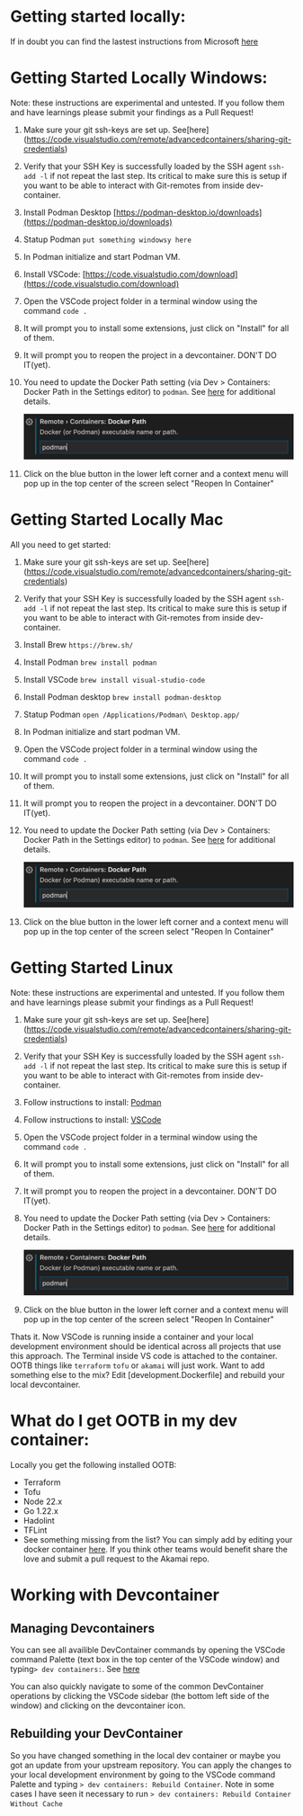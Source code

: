 # Getting started locally:
If in doubt you can find the lastest instructions from Microsoft [here](https://code.visualstudio.com/docs/devcontainers/containers)


# Getting Started Locally Windows:
Note: these instructions are experimental and untested.  If you follow them and have learnings please submit your findings as a Pull Request!
1. Make sure your git ssh-keys are set up.  See[here] (https://code.visualstudio.com/remote/advancedcontainers/sharing-git-credentials)
1. Verify that your SSH Key is successfully loaded by the SSH agent `ssh-add -l` if not repeat the last step.  Its critical to make sure this is setup if you want to be able to interact with Git-remotes from inside dev-container.
1. Install Podman Desktop [https://podman-desktop.io/downloads](https://podman-desktop.io/downloads)
1. Statup Podman `put something windowsy here`
1. In Podman initialize and start Podman VM.
1. Install VSCode: [https://code.visualstudio.com/download](https://code.visualstudio.com/download)
1. Open the VSCode project folder in a terminal window using the command `code .`
1. It will prompt you to install some extensions, just click on "Install" for all of them.
1. It will prompt you to reopen the project in a devcontainer.  DON'T DO IT(yet). 
1. You need to update the Docker Path setting (via Dev > Containers: Docker Path in the Settings editor) to `podman`. 
See [here](https://code.visualstudio.com/remote/advancedcontainers/docker-options) for additional details.

   ![VSCode Docker Path Settings](docker-path-setting.png  "VSCode Docker Path Settings")
1. Click on the blue button in the lower left corner and a context menu will pop up in the top center of the screen select "Reopen In Container"

# Getting Started Locally Mac
All you need to get started:
1. Make sure your git ssh-keys are set up.  See[here] (https://code.visualstudio.com/remote/advancedcontainers/sharing-git-credentials)
1. Verify that your SSH Key is successfully loaded by the SSH agent `ssh-add -l` if not repeat the last step.  Its critical to make sure this is setup if you want to be able to interact with Git-remotes from inside dev-container.
1. Install Brew `https://brew.sh/`
1. Install Podman  `brew install podman`
1. Install VSCode `brew install visual-studio-code`
1. Install Podman desktop  `brew install podman-desktop`
1. Statup Podman `open /Applications/Podman\ Desktop.app/`
1. In Podman initialize and start podman VM.
1. Open the VSCode project folder in a terminal window using the command `code .`
1. It will prompt you to install some extensions, just click on "Install" for all of them.
1. It will prompt you to reopen the project in a devcontainer.  DON'T DO IT(yet). 
1. You need to update the Docker Path setting (via Dev > Containers: Docker Path in the Settings editor) to `podman`. 
See [here](https://code.visualstudio.com/remote/advancedcontainers/docker-options) for additional details.

   ![VSCode Docker Path Settings](docker-path-setting.png  "VSCode Docker Path Settings")
1. Click on the blue button in the lower left corner and a context menu will pop up in the top center of the screen select "Reopen In Container"
# Getting Started Linux
Note: these instructions are experimental and untested.  If you follow them and have learnings please submit your findings as a Pull Request!
1. Make sure your git ssh-keys are set up.  See[here] (https://code.visualstudio.com/remote/advancedcontainers/sharing-git-credentials)
1. Verify that your SSH Key is successfully loaded by the SSH agent `ssh-add -l` if not repeat the last step.  Its critical to make sure this is setup if you want to be able to interact with Git-remotes from inside dev-container.
1. Follow instructions to install: [Podman](https://podman.io/docs/installation#installing-on-linux)
1. Follow instructions to install: [VSCode](https://code.visualstudio.com/docs/setup/linux)
1. Open the VSCode project folder in a terminal window using the command `code .`
1. It will prompt you to install some extensions, just click on "Install" for all of them.
1. It will prompt you to reopen the project in a devcontainer.  DON'T DO IT(yet). 
1. You need to update the Docker Path setting (via Dev > Containers: Docker Path in the Settings editor) to `podman`. 
See [here](https://code.visualstudio.com/remote/advancedcontainers/docker-options) for additional details.

   ![VSCode Docker Path Settings](docker-path-setting.png  "VSCode Docker Path Settings")
1. Click on the blue button in the lower left corner and a context menu will pop up in the top center of the screen select "Reopen In Container"

Thats it. Now VSCode is running inside a container and your local development environment should be identical across all projects that use this approach.  The Terminal inside VS code is attached to the container.  OOTB things like `terraform` `tofu` or `akamai` will just work.  Want to add something else to the mix?  Edit [development.Dockerfile] and rebuild your local devcontainer.

# What do I get OOTB in my dev container: 
Locally you get the following installed OOTB:
- Terraform
- Tofu
- Node 22.x
- Go 1.22.x
- Hadolint
- TFLint
- See something missing from the list?  You can simply add by editing your docker container [here](https://github.com/akamai-consulting/ew-hello-world/blob/main/development.Dockerfile).  If you think other teams would benefit share the love and submit a pull request to the Akamai repo.

# Working with Devcontainer
## Managing Devcontainers
You can see all availible DevContainer commands by opening the VSCode command Palette (text box in the top center of the VSCode window) and typing`> dev containers:`.  See [here](https://marketplace.visualstudio.com/items?itemName=ms-vscode-remote.remote-containers#available-commands)

You can also quickly navigate to some of the common DevContainer operations by clicking the VSCode sidebar (the bottom left side of the window) and clicking on the devcontainer icon.

## Rebuilding your DevContainer
So you have changed something in the local dev container or maybe you got an update from your upstream repository.  You can apply the changes to your local development environment by going to the VSCode command Palette and typing `> dev containers: Rebuild Container`.  Note in some cases I have seen it necessary to run `> dev containers: Rebuild Container Without Cache`

